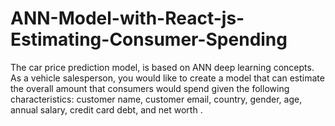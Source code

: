 # ANN-Model-with-React-js-Estimating-Consumer-Spending
The car price prediction model, is based on ANN deep learning concepts.  As a vehicle salesperson, you would like to create a model that can estimate the overall amount that consumers would spend given the following characteristics: customer name, customer email, country, gender, age, annual salary, credit card debt, and net worth .
